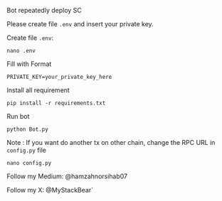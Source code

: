 Bot repeatedly deploy SC




Please create file `.env` and insert your private key.

Create file `.env`:

`nano .env`

Fill with Format

`PRIVATE_KEY=your_private_key_here`

Install all requirement

`pip install -r requirements.txt`

Run bot 

`python Bot.py`




Note : If you want do another tx on other chain, change the RPC URL in `config.py` file

`nano config.py`



Follow my Medium: @hamzahnorsihab07

Follow my X: @MyStackBear`
